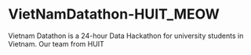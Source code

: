 # VietNamDatathon-HUIT_MEOW
 Vietnam Datathon is a 24-hour Data Hackathon for university students in Vietnam. Our team from HUIT
